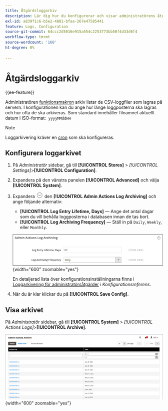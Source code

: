 ```yaml
---
title: Åtgärdsloggarkiv
description: Lär dig hur du konfigurerar och visar administratörens åtgärdsloggarkiv.
exl-id: a839f1c6-b5e2-4881-bfaa-267e47585441
feature: Logs, Configuration
source-git-commit: 64ccc2d5016e915a554c2253773bb50f4d33d6f4
workflow-type: tm+mt
source-wordcount: '160'
ht-degree: 0%

---
```


# Åtgärdsloggarkiv

{{ee-feature}}

Administratören [funktionsmakron](action-log.md) arkiv listar de CSV-loggfiler som lagras på servern. I konfigurationen kan du ange hur länge loggposterna ska lagras och hur ofta de ska arkiveras. Som standard innehåller filnamnet aktuellt datum i ISO-format:  `yyyyMMddHH`

>[!NOTE]
>
>Loggarkivering kräver en [cron](cron.md) som ska konfigureras.

## Konfigurera loggarkivet

1. På _Administratör_ sidebar, gå till **[!UICONTROL Stores]** > _[!UICONTROL Settings]_>**[!UICONTROL Configuration]**.

1. Expandera på den vänstra panelen **[!UICONTROL Advanced]** och välja **[!UICONTROL System]**.

1. Expandera ![Expansionsväljare](../assets/icon-display-expand.png) den **[!UICONTROL Admin Actions Log Archiving]** och ange följande alternativ:

   - **[!UICONTROL Log Entry Lifetime, Days]** — Ange det antal dagar som du vill behålla loggposterna i databasen innan de tas bort.
   - **[!UICONTROL Log Archiving Frequency]** — Ställ in på `Daily`, `Weekly`, eller `Monthly`.

   ![Avancerad konfiguration - arkivering av administratörsåtgärdslogg](../configuration-reference/advanced/assets/system-admin-actions-log-archiving.png){width="600" zoomable="yes"}

   En detaljerad lista över konfigurationsinställningarna finns i [Loggarkivering för administratörsåtgärder](../configuration-reference/advanced/system.md) i _Konfigurationsreferens_.

1. När du är klar klickar du på **[!UICONTROL Save Config]**.

## Visa arkivet

På _Administratör_ sidebar, gå till **[!UICONTROL System]** > _[!UICONTROL Actions Logs]_>**[!UICONTROL Archive]**.

![Åtgärdsloggarkiv](./assets/action-log-archive.png){width="600" zoomable="yes"}
